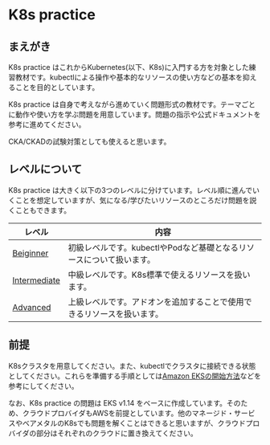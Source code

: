 # K8s practice
## まえがき
K8s practice はこれからKubernetes(以下、K8s)に入門する方を対象とした練習教材です。kubectlによる操作や基本的なリソースの使い方などの基本を抑えることを目的としています。

K8s practice は自身で考えながら進めていく問題形式の教材です。テーマごとに動作や使い方を学ぶ問題を用意しています。問題の指示や公式ドキュメントを参考に進めてください。

CKA/CKADの試験対策としても使えると思います。

## レベルについて
K8s practice は大きく以下の3つのレベルに分けています。レベル順に進んでいくことを想定していますが、気になる/学びたいリソースのところだけ問題を説くこともできます。

|レベル|内容|
|-|-|
|[Beiginner](1.Beginner)|初級レベルです。kubectlやPodなど基礎となるリソースについて扱います。|
|[Intermediate](2.Intermediate)|中級レベルです。K8s標準で使えるリソースを扱います。|
|[Advanced](3.Advanced)|上級レベルです。アドオンを追加することで使用できるリソースを扱います。|

## 前提
K8sクラスタを用意してください。また、kubectlでクラスタに接続できる状態としてください。これらを準備する手順としては[Amazon EKSの開始方法](https://docs.aws.amazon.com/ja_jp/eks/latest/userguide/getting-started.html)などを参考にしてください。

なお、K8s practice の問題は EKS v1.14 をベースに作成しています。そのため、クラウドプロバイダもAWSを前提としています。他のマネージド・サービスやベアメタルのK8sでも問題を解くことはできると思いますが、クラウドプロバイダの部分はそれぞれのクラウドに置き換えてください。


